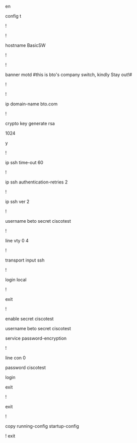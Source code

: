 en

config t

!

!

hostname BasicSW

!

!

banner motd #this is bto's company switch, kindly Stay out!#

!

!

ip domain-name bto.com

!

crypto key generate rsa

1024

y

!

ip ssh time-out 60

!

ip ssh authentication-retries 2

!

ip ssh ver 2

!

username beto secret ciscotest

!

line vty 0 4

!

transport input ssh 

!

login local

!

exit

!

enable secret ciscotest

username beto secret ciscotest

service password-encryption

!

line con 0

password ciscotest

login

exit

!

exit

!

copy running-config startup-config


!
exit
